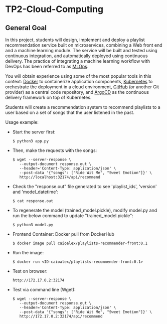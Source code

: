# TP2-Cloud-Computing

## General Goal

In this project, students will design, implement and  deploy a playlist recommendation service built on microservices,  combining a Web front end and a machine learning module.  The service  will be built and tested using continuous integration, and automatically deployed using continuous delivery.  The practice of integrating a  machine learning workflow with DevOps has been referred to as [MLOps](https://neptune.ai/blog/mlops).

You will obtain experience using some of the most popular tools in this context: [Docker](https://www.docker.com/) to containerize application components, [Kubernetes](https://kubernetes.io/) to orchestrate the deployment in a cloud environment, [GitHub](https://github.com) (or another Git provider) as a central code repository, and [ArgoCD](https://argoproj.github.io/cd/) as the continuous delivery framework on top of Kubernetes.

Students will create a recommendation system to recommend playlists to a user  based on a set of songs that the user listened in the past.

Usage example:

- Start the server first:

      $ python3 app.py

- Then, make the requests with the songs:
      
      $ wget --server-response \
         --output-document response.out \
         --header='Content-Type: application/json' \
         --post-data '{"songs": ["Ride Wit Me", "Sweet Emotion"]}' \
         http://localhost:32174/api/recommend

- Check the "response.out" file generated to see 'playlist_ids', 'version' and 'model_datetime':

      $ cat response.out

- To regenerate the model (trained_model.pickle), modify model.py and run the below command to update "trained_model.pickle":

      $ python3 model.py

- Frontend Container: Docker pull from DockerHub
  
      $ docker image pull caioalex/playlists-recommender-front:0.1
  
- Run the image:

      $ docker run <ID-caioalex/playlists-recommender-front:0.1>

- Test on browser:

      http://172.17.0.2:32174

- Test via command line (Wget):

      $ wget --server-response \
         --output-document response.out \
         --header='Content-Type: application/json' \
         --post-data '{"songs": ["Ride Wit Me", "Sweet Emotion"]}' \
         http://172.17.0.2:32174/api/recommend
